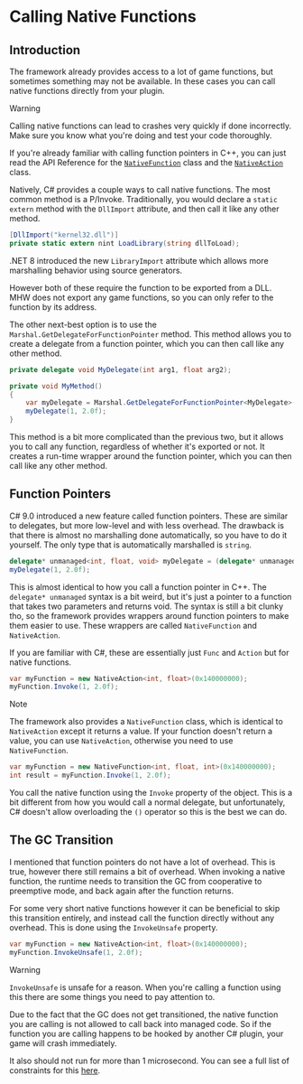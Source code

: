 # Calling Native Functions

## Introduction
The framework already provides access to a lot of game functions, but sometimes something may not be available. 
In these cases you can call native functions directly from your plugin.

> [!WARNING]
> Calling native functions can lead to crashes very quickly if done incorrectly.
> Make sure you know what you're doing and test your code thoroughly.

If you're already familiar with calling function pointers in C++, you can just read the API Reference for the [`NativeFunction`]() class and the [`NativeAction`]() class.

Natively, C# provides a couple ways to call native functions. The most common method is a P/Invoke.
Traditionally, you would declare a `static extern` method with the `DllImport` attribute, and then call it like any other method.
```csharp
[DllImport("kernel32.dll")]
private static extern nint LoadLibrary(string dllToLoad);
```
.NET 8 introduced the new `LibraryImport` attribute which allows more marshalling behavior using source generators.

However both of these require the function to be exported from a DLL. MHW does not export any game functions, so you can only refer to the function by its address.

The other next-best option is to use the `Marshal.GetDelegateForFunctionPointer` method. This method allows you to create a delegate from a function pointer, which you can then call like any other method.
```csharp
private delegate void MyDelegate(int arg1, float arg2);

private void MyMethod()
{
    var myDelegate = Marshal.GetDelegateForFunctionPointer<MyDelegate>(0x140000000);
    myDelegate(1, 2.0f);
}
```

This method is a bit more complicated than the previous two, but it allows you to call any function, regardless of whether it's exported or not.
It creates a run-time wrapper around the function pointer, which you can then call like any other method.

## Function Pointers
C# 9.0 introduced a new feature called function pointers. These are similar to delegates, but more low-level and with less overhead. The drawback is that
there is almost no marshalling done automatically, so you have to do it yourself. The only type that is automatically marshalled is `string`.
```csharp
delegate* unmanaged<int, float, void> myDelegate = (delegate* unmanaged<int, float, void>)0x140000000;
myDelegate(1, 2.0f);
```

This is almost identical to how you call a function pointer in C++. The `delegate* unmanaged` syntax is a bit weird, but it's just a pointer to a function that takes two parameters and returns void.
The syntax is still a bit clunky tho, so the framework provides wrappers around function pointers to make them easier to use. These wrappers are called `NativeFunction` and `NativeAction`.

If you are familiar with C#, these are essentially just `Func` and `Action` but for native functions.
```csharp
var myFunction = new NativeAction<int, float>(0x140000000);
myFunction.Invoke(1, 2.0f);
```

> [!NOTE]
> The framework also provides a `NativeFunction` class, which is identical to `NativeAction` except it returns a value. If your function doesn't return a value, you can use `NativeAction`,
> otherwise you need to use `NativeFunction`.
> ```csharp
> var myFunction = new NativeFunction<int, float, int>(0x140000000);
> int result = myFunction.Invoke(1, 2.0f);
> ```

You call the native function using the `Invoke` property of the object. This is a bit different from how you would call a normal delegate, but unfortunately, C# doesn't allow overloading the `()` operator so this is the best we can do.

## The GC Transition
I mentioned that function pointers do not have a lot of overhead. This is true, however there still remains a bit of overhead. When invoking a native function, the runtime needs to transition the GC from cooperative to preemptive mode, and back again after the function returns.

For some very short native functions however it can be beneficial to skip this transition entirely, and instead call the function directly without any overhead. This is done using the `InvokeUnsafe` property.
```csharp
var myFunction = new NativeAction<int, float>(0x140000000);
myFunction.InvokeUnsafe(1, 2.0f);
```

> [!WARNING]
> `InvokeUnsafe` is unsafe for a reason. When you're calling a function using this there are some things you need to pay attention to. 
>   
> Due to the fact that the GC does not get transitioned, the native function you are calling is not allowed to call back into managed code. So if the function you are calling happens to be hooked by another C# plugin, your game will crash immediately.
>
> It also should not run for more than 1 microsecond. You can see a full list of constraints for this [here](https://learn.microsoft.com/en-us/dotnet/api/system.runtime.interopservices.suppressgctransitionattribute?view=net-8.0).
